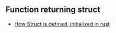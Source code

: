 ## Function returning struct
- [How Struct is defined, initialized in rust](../../../Data_Types/Compound/Struct)
